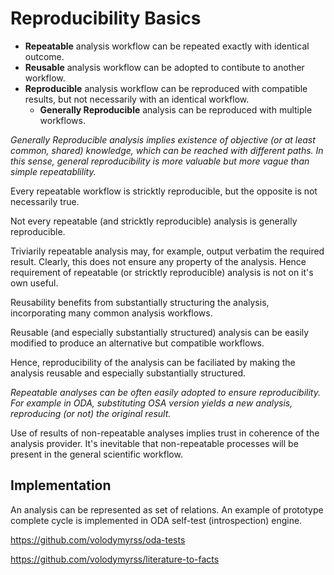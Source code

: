 # Reproducibility Basics

* __Repeatable__ analysis workflow can be repeated exactly with identical outcome.
* __Reusable__ analysis workflow can be adopted to contibute to another workflow.
* __Reproducible__ analysis workflow can be reproduced with compatible results, but not necessarily with an identical workflow.
  * __Generally Reproducible__ analysis can be reproduced with multiple workflows. 


*Generally Reproducible analysis implies existence of objective (or at least common, shared) knowledge, which can be reached with different paths. In this sense, general reproducibility is more valuable but more vague than simple repeatablility.*


Every repeatable workflow is stricktly reproducible, but the opposite is not necessarily true.

Not every repeatable (and stricktly reproducible) analysis is generally reproducible.

Triviarily repeatable analysis may, for example, output verbatim the required result. Clearly, this does not ensure any property of the analysis. Hence requirement of repeatable (or stricktly reproducible) analysis is not on it's own useful.

Reusability benefits from substantially structuring the analysis, incorporating many common analysis workflows.

Reusable (and especially substantially structured) analysis can be easily modified to produce an alternative but compatible workflows.

Hence, reproducibility of the analysis can be faciliated by making the analysis reusable and especially substantially structured.

*Repeatable analyses can be often easily adopted to ensure reproducibility. For example in ODA, substituting OSA version yields a new analysis, reproducing (or not) the original result.*

Use of results of non-repeatable analyses implies trust in coherence of the analysis provider. It's inevitable that non-repeatable processes will be present in the general scientific workflow. 

## Implementation

An analysis can be represented as set of relations. An example of prototype complete cycle is implemented in ODA self-test (introspection) engine.

https://github.com/volodymyrss/oda-tests

https://github.com/volodymyrss/literature-to-facts
